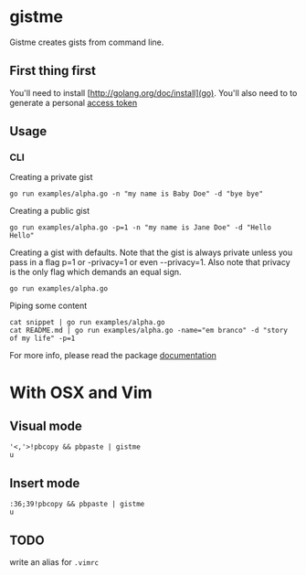 # gistme

Gistme creates gists from command line.

## First thing first

You'll need to install [http://golang.org/doc/install](go). You'll also 
need to to generate a personal [access token](https://github.com/settings/applications)

## Usage

### CLI

Creating a private gist

    go run examples/alpha.go -n "my name is Baby Doe" -d "bye bye"

Creating a public gist

    go run examples/alpha.go -p=1 -n "my name is Jane Doe" -d "Hello Hello"

Creating a gist with defaults. Note that the gist is always private unless
you pass in a flag p=1 or -privacy=1 or even --privacy=1. Also note that 
privacy is the only flag which demands an equal sign.

    go run examples/alpha.go

Piping some content

    cat snippet | go run examples/alpha.go
    cat README.md | go run examples/alpha.go -name="em branco" -d "story of my life" -p=1

For more info, please read the package [documentation](https://godoc.org/github.com/netp/gistme)

# With OSX and Vim

## Visual mode

    '<,'>!pbcopy && pbpaste | gistme
    u

## Insert mode

    :36;39!pbcopy && pbpaste | gistme
    u

## TODO

write an alias for `.vimrc`

